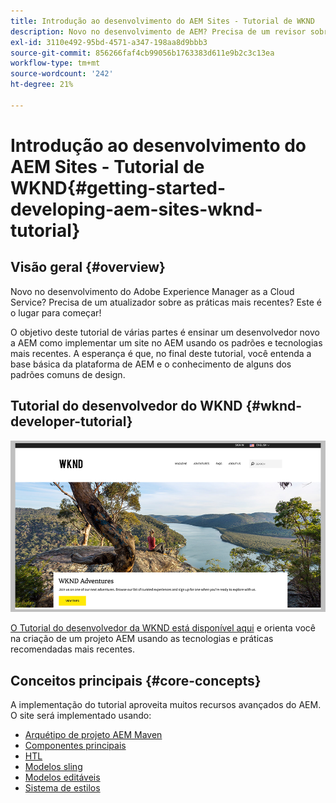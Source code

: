 ```yaml
---
title: Introdução ao desenvolvimento do AEM Sites - Tutorial de WKND
description: Novo no desenvolvimento de AEM? Precisa de um revisor sobre as práticas recomendadas? Este é o lugar para começar! O objetivo deste tutorial de várias partes é ensinar um desenvolvedor novo a AEM como implementar um site no AEM usando os padrões e tecnologias mais recentes.
exl-id: 3110e492-95bd-4571-a347-198aa8d9bbb3
source-git-commit: 856266faf4cb99056b1763383d611e9b2c3c13ea
workflow-type: tm+mt
source-wordcount: '242'
ht-degree: 21%

---
```


# Introdução ao desenvolvimento do AEM Sites - Tutorial de WKND{#getting-started-developing-aem-sites-wknd-tutorial}

## Visão geral {#overview}

Novo no desenvolvimento do Adobe Experience Manager as a Cloud Service? Precisa de um atualizador sobre as práticas mais recentes? Este é o lugar para começar!

O objetivo deste tutorial de várias partes é ensinar um desenvolvedor novo a AEM como implementar um site no AEM usando os padrões e tecnologias mais recentes. A esperança é que, no final deste tutorial, você entenda a base básica da plataforma de AEM e o conhecimento de alguns dos padrões comuns de design.

## Tutorial do desenvolvedor do WKND {#wknd-developer-tutorial}

![WKND](assets/wknd-tutorial-homepage.png)

[O Tutorial do desenvolvedor da WKND está disponível aqui](https://experienceleague.adobe.com/docs/experience-manager-learn/getting-started-wknd-tutorial-develop/overview.html?lang=pt-BR) e orienta você na criação de um projeto AEM usando as tecnologias e práticas recomendadas mais recentes.

## Conceitos principais {#core-concepts}

A implementação do tutorial aproveita muitos recursos avançados do AEM. O site será implementado usando:

* [Arquétipo de projeto AEM Maven](https://experienceleague.adobe.com/docs/experience-manager-core-components/using/developing/archetype/overview.html)
* [Componentes principais](https://experienceleague.adobe.com/docs/experience-manager-core-components/using/introduction.html?lang=pt-BR)
* [HTL](https://experienceleague.adobe.com/docs/experience-manager-htl/using/getting-started/getting-started.html)
* [Modelos sling](https://sling.apache.org/documentation/bundles/models.html)
* [Modelos editáveis](https://experienceleague.adobe.com/docs/experience-manager-learn/sites/page-authoring/template-editor-feature-video-use.html?lang=pt-BR)
* [Sistema de estilos](https://experienceleague.adobe.com/docs/experience-manager-learn/sites/page-authoring/style-system-feature-video-use.html)
